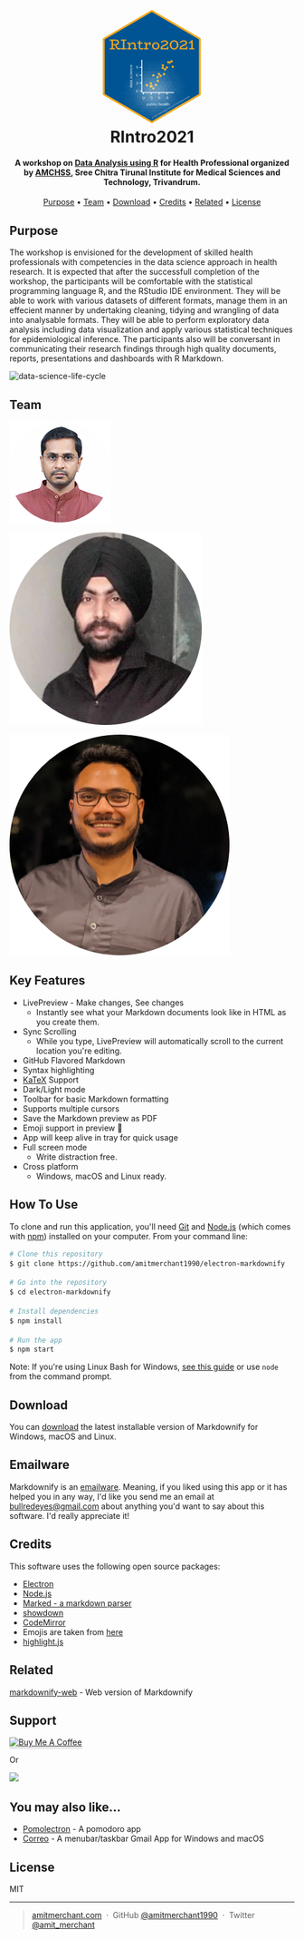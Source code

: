
<h1 align="center">
  <br>
  <a href="https://amchss.github.io/RIntro2021/"><img src="https://github.com/amchss/RIntro2021/blob/main/RIntro2021_hex.png" width="200"></a>
  <br>
  RIntro2021
  <br>
</h1>

<h4 align="center">A workshop on  <a href="https://amchss.github.io/RIntro2021/" target="_blank">Data Analysis using R</a> for Health Professional organized by  <a href="https://www.sctimst.ac.in/About%20SCTIMST/Organisation/AMCHSS/" target="_blank">AMCHSS</a>, Sree Chitra Tirunal Institute for Medical Sciences and Technology, Trivandrum.</h4>

<p align="center">
  <a href="#purpose">Purpose</a> •
  <a href="#team">Team</a> •
  <a href="#download">Download</a> •
  <a href="#credits">Credits</a> •
  <a href="#related">Related</a> •
  <a href="#license">License</a>
</p>

## Purpose 

The workshop is envisioned for the development of skilled health professionals with competencies in the data science approach in health research. It is expected that after the successfull completion of the workshop, the participants will be comfortable with the statistical programming language R, and the RStudio IDE environment. They will be able to work with various datasets of different formats, manage them in an effecient manner by undertaking cleaning, tidying and wrangling of data into analysable formats. They will be able to perform exploratory data analysis including data visualization and apply various statistical techniques for epidemiological inference. The participants also will be conversant in communicating their research findings through high quality documents, reports, presentations and dashboards with R Markdown. 


![data-science-life-cycle](https://github.com/amchss/RIntro2021/blob/main/public-health-data-science-r4ds-general.png)

## Team
![biju](https://github.com/amchss/RIntro2021/blob/main/biju.png)

![gurpreet](https://github.com/amchss/RIntro2021/blob/main/gurpreet.png)

![arun](https://github.com/amchss/RIntro2021/blob/main/arun1.png)

## Key Features

* LivePreview - Make changes, See changes
  - Instantly see what your Markdown documents look like in HTML as you create them.
* Sync Scrolling
  - While you type, LivePreview will automatically scroll to the current location you're editing.
* GitHub Flavored Markdown  
* Syntax highlighting
* [KaTeX](https://khan.github.io/KaTeX/) Support
* Dark/Light mode
* Toolbar for basic Markdown formatting
* Supports multiple cursors
* Save the Markdown preview as PDF
* Emoji support in preview :tada:
* App will keep alive in tray for quick usage
* Full screen mode
  - Write distraction free.
* Cross platform
  - Windows, macOS and Linux ready.

## How To Use

To clone and run this application, you'll need [Git](https://git-scm.com) and [Node.js](https://nodejs.org/en/download/) (which comes with [npm](http://npmjs.com)) installed on your computer. From your command line:

```bash
# Clone this repository
$ git clone https://github.com/amitmerchant1990/electron-markdownify

# Go into the repository
$ cd electron-markdownify

# Install dependencies
$ npm install

# Run the app
$ npm start
```

Note: If you're using Linux Bash for Windows, [see this guide](https://www.howtogeek.com/261575/how-to-run-graphical-linux-desktop-applications-from-windows-10s-bash-shell/) or use `node` from the command prompt.


## Download

You can [download](https://github.com/amitmerchant1990/electron-markdownify/releases/tag/v1.2.0) the latest installable version of Markdownify for Windows, macOS and Linux.

## Emailware

Markdownify is an [emailware](https://en.wiktionary.org/wiki/emailware). Meaning, if you liked using this app or it has helped you in any way, I'd like you send me an email at <bullredeyes@gmail.com> about anything you'd want to say about this software. I'd really appreciate it!

## Credits

This software uses the following open source packages:

- [Electron](http://electron.atom.io/)
- [Node.js](https://nodejs.org/)
- [Marked - a markdown parser](https://github.com/chjj/marked)
- [showdown](http://showdownjs.github.io/showdown/)
- [CodeMirror](http://codemirror.net/)
- Emojis are taken from [here](https://github.com/arvida/emoji-cheat-sheet.com)
- [highlight.js](https://highlightjs.org/)

## Related

[markdownify-web](https://github.com/amitmerchant1990/markdownify-web) - Web version of Markdownify

## Support

<a href="https://www.buymeacoffee.com/5Zn8Xh3l9" target="_blank"><img src="https://www.buymeacoffee.com/assets/img/custom_images/purple_img.png" alt="Buy Me A Coffee" style="height: 41px !important;width: 174px !important;box-shadow: 0px 3px 2px 0px rgba(190, 190, 190, 0.5) !important;-webkit-box-shadow: 0px 3px 2px 0px rgba(190, 190, 190, 0.5) !important;" ></a>

<p>Or</p> 

<a href="https://www.patreon.com/amitmerchant">
	<img src="https://c5.patreon.com/external/logo/become_a_patron_button@2x.png" width="160">
</a>

## You may also like...

- [Pomolectron](https://github.com/amitmerchant1990/pomolectron) - A pomodoro app
- [Correo](https://github.com/amitmerchant1990/correo) - A menubar/taskbar Gmail App for Windows and macOS

## License

MIT

---

> [amitmerchant.com](https://www.amitmerchant.com) &nbsp;&middot;&nbsp;
> GitHub [@amitmerchant1990](https://github.com/amitmerchant1990) &nbsp;&middot;&nbsp;
> Twitter [@amit_merchant](https://twitter.com/amit_merchant)

